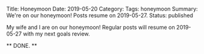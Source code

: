 Title: Honeymoon
Date: 2019-05-20
Category:
Tags: honeymoon
Summary: We're on our honeymoon! Posts resume on 2019-05-27.
Status: published

My wife and I are on our honeymoon! Regular posts will resume on 2019-05-27 with my next goals review.

** DONE. **
